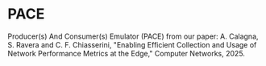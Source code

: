 # PACE
Producer(s) And Consumer(s) Emulator (PACE) from our paper: A. Calagna, S. Ravera and C. F. Chiasserini, "Enabling Efficient Collection and Usage of Network Performance Metrics at the Edge," Computer Networks, 2025.
